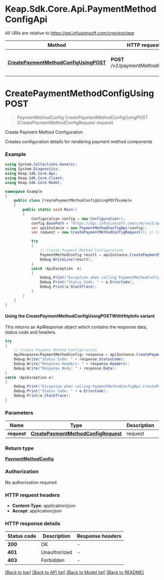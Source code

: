# Keap.Sdk.Core.Api.PaymentMethodConfigApi

All URIs are relative to *https://api.infusionsoft.com/crm/rest/app*

| Method | HTTP request | Description |
|--------|--------------|-------------|
| [**CreatePaymentMethodConfigUsingPOST**](PaymentMethodConfigApi.md#createpaymentmethodconfigusingpost) | **POST** /v2/paymentMethodConfigs | Create Payment Method Configuration |

<a id="createpaymentmethodconfigusingpost"></a>
# **CreatePaymentMethodConfigUsingPOST**
> PaymentMethodConfig CreatePaymentMethodConfigUsingPOST (CreatePaymentMethodConfigRequest request)

Create Payment Method Configuration

Creates configuration details for rendering payment method components

### Example
```csharp
using System.Collections.Generic;
using System.Diagnostics;
using Keap.Sdk.Core.Api;
using Keap.Sdk.Core.Client;
using Keap.Sdk.Core.Model;

namespace Example
{
    public class CreatePaymentMethodConfigUsingPOSTExample
    {
        public static void Main()
        {
            Configuration config = new Configuration();
            config.BasePath = "https://api.infusionsoft.com/crm/rest/app";
            var apiInstance = new PaymentMethodConfigApi(config);
            var request = new CreatePaymentMethodConfigRequest(); // CreatePaymentMethodConfigRequest | request

            try
            {
                // Create Payment Method Configuration
                PaymentMethodConfig result = apiInstance.CreatePaymentMethodConfigUsingPOST(request);
                Debug.WriteLine(result);
            }
            catch (ApiException  e)
            {
                Debug.Print("Exception when calling PaymentMethodConfigApi.CreatePaymentMethodConfigUsingPOST: " + e.Message);
                Debug.Print("Status Code: " + e.ErrorCode);
                Debug.Print(e.StackTrace);
            }
        }
    }
}
```

#### Using the CreatePaymentMethodConfigUsingPOSTWithHttpInfo variant
This returns an ApiResponse object which contains the response data, status code and headers.

```csharp
try
{
    // Create Payment Method Configuration
    ApiResponse<PaymentMethodConfig> response = apiInstance.CreatePaymentMethodConfigUsingPOSTWithHttpInfo(request);
    Debug.Write("Status Code: " + response.StatusCode);
    Debug.Write("Response Headers: " + response.Headers);
    Debug.Write("Response Body: " + response.Data);
}
catch (ApiException e)
{
    Debug.Print("Exception when calling PaymentMethodConfigApi.CreatePaymentMethodConfigUsingPOSTWithHttpInfo: " + e.Message);
    Debug.Print("Status Code: " + e.ErrorCode);
    Debug.Print(e.StackTrace);
}
```

### Parameters

| Name | Type | Description | Notes |
|------|------|-------------|-------|
| **request** | [**CreatePaymentMethodConfigRequest**](CreatePaymentMethodConfigRequest.md) | request |  |

### Return type

[**PaymentMethodConfig**](PaymentMethodConfig.md)

### Authorization

No authorization required

### HTTP request headers

 - **Content-Type**: application/json
 - **Accept**: application/json


### HTTP response details
| Status code | Description | Response headers |
|-------------|-------------|------------------|
| **200** | OK |  -  |
| **401** | Unauthorized |  -  |
| **403** | Forbidden |  -  |

[[Back to top]](#) [[Back to API list]](../README.md#documentation-for-api-endpoints) [[Back to Model list]](../README.md#documentation-for-models) [[Back to README]](../README.md)

